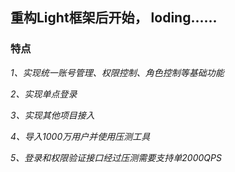 ## 重构Light框架后开始， loding......


### 特点
<em>1、实现统一账号管理、权限控制、角色控制等基础功能</em>

<em>2、实现单点登录</em>

<em>3、实现其他项目接入</em>

<em>4、导入1000万用户并使用压测工具</em>

<em>5、登录和权限验证接口经过压测需要支持单2000QPS</em>

